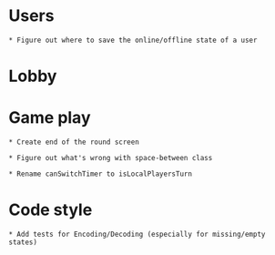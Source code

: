 # Users

    * Figure out where to save the online/offline state of a user

# Lobby

# Game play

    * Create end of the round screen

    * Figure out what's wrong with space-between class

    * Rename canSwitchTimer to isLocalPlayersTurn

# Code style

    * Add tests for Encoding/Decoding (especially for missing/empty states)
